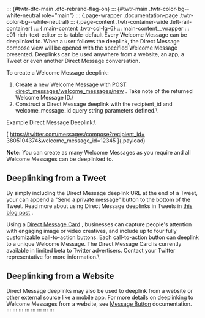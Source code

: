 ::: {#twtr-dtc-main .dtc-rebrand-flag-on}
::: {#twtr-main .twtr-color-bg--white-neutral role="main"}
::: {.page-wrapper .documentation-page .twtr-color-bg--white-neutral}
::: {.page-content .twtr-container-wide .left-rail-container}
::: {.main-content .twtr-col-lg-6}
::: main-content__wrapper
::: c01-rich-text-editor
::: is-table-default
Every Welcome Message can be deeplinked to. When a user follows the
deeplink, the Direct Message compose view will be opened with the
specified Welcome Message presented. Deeplinks can be used anywhere from
a website, an app, a Tweet or even another Direct Message conversation.

To create a Welcome Message deeplink:

1.  Create a new Welcome Message with [POST
    direct_messages/welcome_messages/new](/en/docs/direct-messages/welcome-messages/api-reference/new-welcome-message)
    . Take note of the returned Welcome Message ID.\
2.  Construct a Direct Message deeplink with the recipient_id and
    welcome_message_id query string parameters defined.\

Example Direct Message Deeplink:\

[ https://twitter.com/messages/compose?recipient_id=
3805104374&welcome_message_id=12345 ]{.payload}

**Note:** You can create as many Welcome Messages as you require and all
Welcome Messages can be deeplinked to.

## Deeplinking from a Tweet 

By simply including the Direct Message deeplink URL at the end of a
Tweet, your can append a \"Send a private message\" button to the bottom
of the Tweet. Read more about using Direct Message deeplinks in Tweets
in [this blog
post](https://blog.twitter.com/marketing/en_us/a/2016/best-practices-using-direct-messages-for-customer-service-0.html)
.

Using a [Direct Message
Card](https://blog.twitter.com/2017/drive-discovery-of-bots-other-personalized-customer-experiences-in-direct-messages)
, businesses can capture people's attention with engaging image or video
creatives, and include up to four fully customizable call-to-action
buttons. Each call-to-action button can deeplink to a unique Welcome
Message. The Direct Message Card is currently available in limited beta
to Twitter advertisers. Contact your Twitter representative for more
information.\

## Deeplinking from a Website 

Direct Message deeplinks may also be used to deeplink from a website or
other external source like a mobile app. For more details on deeplinking
to Welcome Messages from a website, see [Message
Button](https://dev.twitter.com/web/message-button) documentation.\
:::
:::
:::
:::
:::
:::
:::
:::
